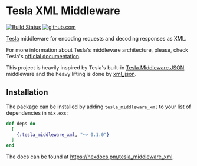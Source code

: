 # Tesla XML Middleware

[![Build Status](https://github.com/efcasado/tesla_middleware_xml/actions/workflows/build.yml/badge.svg?branch=main)](https://github.com/efcasado/tesla_middleware_xml/actions/workflows/build.yml)
[![github.com](https://img.shields.io/github/last-commit/efcasado/tesla_middleware_xml.svg)](https://github.com/efcasado/tesla_middleware_xml)

[Tesla](https://github.com/elixir-tesla/tesla) middleware for encoding requests
and decoding responses as XML.

For more information about Tesla's middleware architecture, please, check
Tesla's [official documentation](https://hexdocs.pm/tesla/readme.html#writing-middleware).

This project is heavily inspired by Tesla's built-in
[Tesla.Middleware.JSON](https://hexdocs.pm/tesla/Tesla.Middleware.JSON.html)
middleware and the heavy lifting is done by
[xml_json](https://github.com/bennyhat/xml_json).


## Installation

The package can be installed by adding `tesla_middleware_xml` to your list of
dependencies in `mix.exs`:

```elixir
def deps do
  [
    {:tesla_middleware_xml, "~> 0.1.0"}
  ]
end
```

The docs can be found at <https://hexdocs.pm/tesla_middleware_xml>.